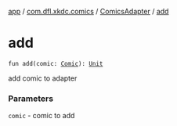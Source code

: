 [app](../../index.md) / [com.dfl.xkdc.comics](../index.md) / [ComicsAdapter](index.md) / [add](./add.md)

# add

`fun add(comic: `[`Comic`](../../com.dfl.xkdc.uimodel/-comic/index.md)`): `[`Unit`](https://kotlinlang.org/api/latest/jvm/stdlib/kotlin/-unit/index.html)

add comic to adapter

### Parameters

`comic` - comic to add